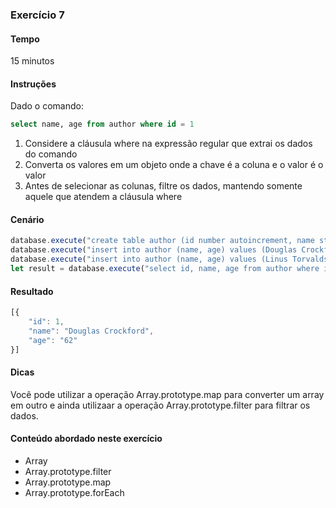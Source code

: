 ### Exercício 7

#### Tempo
15 minutos

#### Instruções

Dado o comando:

```sql
select name, age from author where id = 1
```

1. Considere a cláusula where na expressão regular que extrai os dados do comando
2. Converta os valores em um objeto onde a chave é a coluna e o valor é o valor
3. Antes de selecionar as colunas, filtre os dados, mantendo somente aquele que atendem a cláusula where

#### Cenário

```javascript
database.execute("create table author (id number autoincrement, name string, age number, city string, state string, country string)");
database.execute("insert into author (name, age) values (Douglas Crockford, 62)");
database.execute("insert into author (name, age) values (Linus Torvalds, 47)");
let result = database.execute("select id, name, age from author where id = 1");
```

#### Resultado

```javascript
[{
	"id": 1,
	"name": "Douglas Crockford",
	"age": "62"
}]
```

#### Dicas

Você pode utilizar a operação Array.prototype.map para converter um array em outro e ainda utilizaar a operação Array.prototype.filter para filtrar os dados.

#### Conteúdo abordado neste exercício

* Array
* Array.prototype.filter
* Array.prototype.map
* Array.prototype.forEach